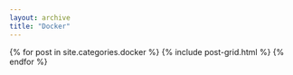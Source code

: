 ```yaml
---
layout: archive
title: "Docker"
---
```


<div class="tiles">
{% for post in site.categories.docker %}
	{% include post-grid.html %}
{% endfor %}
</div><!-- /.tiles -->
